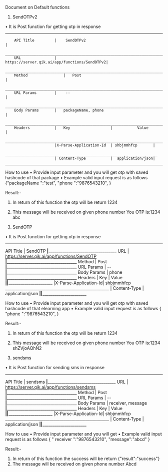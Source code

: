 Document on Default functions
1.	SendOTPv2

•	It is Post function for getting otp in response 
________________________________________________________________________________
        API Title	      |    SendOTPv2                                   |
     ___________________________________________________________________________
        URL	              |   https://server.qik.ai/app/functions/SendOTPv2|
     ___________________________________________________________________________
        Method	              |   Post                                         |
     ___________________________________________________________________________
        URL Params	      |    --                                          |
     ___________________________________________________________________________
        Body Params	      |   packageName, phone                           |
     ___________________________________________________________________________
        Headers	 	      |   Key                  |           Value       |
       _________________________________________________________________________
	                      |X-Parse-Application-Id  | shbjmmhfcp       |		
       ____________________________________________________________________
	                      | Content-Type	       |  application/json|
________________________________________________________________________________
 
  How to use
•	Provide input parameter and you will get otp with saved hashcode of that package
•	Example valid input request is as follows 
      {"packageName ":"test", "phone ":"9876543210",     }


Result:-
1. In return of this function the otp will be return 
1234
2. This message will be received on given phone number 
     You OTP is:1234 abc













2.	SendOTP

•	It is Post function for getting otp in response 

__________________________________________________________________ 
API Title	|    SendOTP
________________|__________________________________________________
URL	        |   https://server.qik.ai/app/functions/SendOTP
________________|___________________________________________________
Method	        |   Post
________________|___________________________________________________
URL Params	|   --
________________|___________________________________________________
Body Params	|  phone
________________|___________________________________________________
Headers	 	|   Key                |           Value 
________________|______________________|____________________________
	        |X-Parse-Application-Id| shbjmmhfcp
		____________________________________________________
	        | Content-Type	       |  application/json
________________|______________________|____________________________
 
  How to use
•	Provide input parameter and you will get otp with saved hashcode of that elearning app
•	Example valid input request is as follows 
      { "phone ":"9876543210",     }



Result:-
1. In return of this function the otp will be return 
1234
2. This message will be received on given phone number You OTP is:1234 shZVjoAQhN2





	







3.	sendsms

•	It is Post function for sending sms in response 
__________________________________________________________________
API Title	|   sendsms
________________|__________________________________________________
URL	        |   https://server.qik.ai/app/functions/sendsms
________________|___________________________________________________
Method	        |   Post
________________|___________________________________________________
URL Params	|   --
________________|___________________________________________________
Body Params	|  receiver, message
________________|___________________________________________________
Headers	 	|   Key                |           Value 
________________|______________________|____________________________
	        |X-Parse-Application-Id| shbjmmhfcp
		____________________________________________________
	        | Content-Type	       |  application/json
________________|______________________|____________________________
 
 
  How to use
•	Provide input parameter and you will get 
•	Example valid input request is as follows 
      { " receiver ":"9876543210",   "message":"abcd"  }



Result:-
1. In return of this function the success will be return 
{"result":"success"}
2. The message will be received on given phone number 
Abcd











